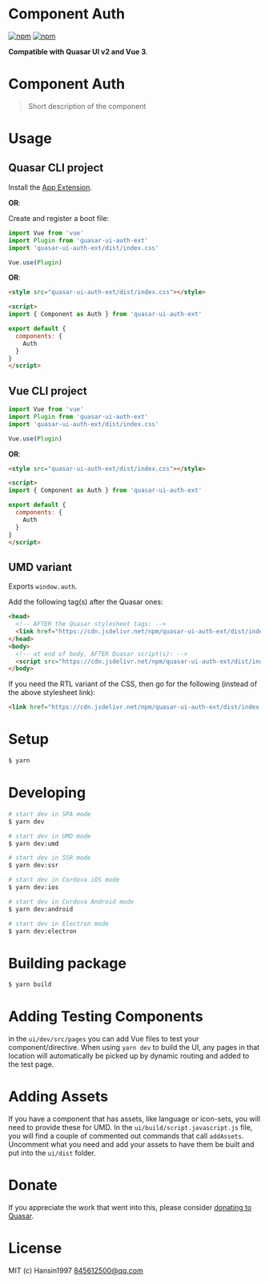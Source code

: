 # Component Auth

[![npm](https://img.shields.io/npm/v/quasar-ui-auth-ext.svg?label=quasar-ui-auth-ext)](https://www.npmjs.com/package/quasar-ui-auth-ext)
[![npm](https://img.shields.io/npm/dt/quasar-ui-auth-ext.svg)](https://www.npmjs.com/package/quasar-ui-auth-ext)

**Compatible with Quasar UI v2 and Vue 3**.

# Component Auth
> Short description of the component


# Usage

## Quasar CLI project

Install the [App Extension](../app-extension).

**OR**:

Create and register a boot file:

```js
import Vue from 'vue'
import Plugin from 'quasar-ui-auth-ext'
import 'quasar-ui-auth-ext/dist/index.css'

Vue.use(Plugin)
```

**OR**:

```html
<style src="quasar-ui-auth-ext/dist/index.css"></style>

<script>
import { Component as Auth } from 'quasar-ui-auth-ext'

export default {
  components: {
    Auth
  }
}
</script>
```

## Vue CLI project

```js
import Vue from 'vue'
import Plugin from 'quasar-ui-auth-ext'
import 'quasar-ui-auth-ext/dist/index.css'

Vue.use(Plugin)
```

**OR**:

```html
<style src="quasar-ui-auth-ext/dist/index.css"></style>

<script>
import { Component as Auth } from 'quasar-ui-auth-ext'

export default {
  components: {
    Auth
  }
}
</script>
```

## UMD variant

Exports `window.auth`.

Add the following tag(s) after the Quasar ones:

```html
<head>
  <!-- AFTER the Quasar stylesheet tags: -->
  <link href="https://cdn.jsdelivr.net/npm/quasar-ui-auth-ext/dist/index.min.css" rel="stylesheet" type="text/css">
</head>
<body>
  <!-- at end of body, AFTER Quasar script(s): -->
  <script src="https://cdn.jsdelivr.net/npm/quasar-ui-auth-ext/dist/index.umd.min.js"></script>
</body>
```
If you need the RTL variant of the CSS, then go for the following (instead of the above stylesheet link):
```html
<link href="https://cdn.jsdelivr.net/npm/quasar-ui-auth-ext/dist/index.rtl.min.css" rel="stylesheet" type="text/css">
```

# Setup
```bash
$ yarn
```

# Developing
```bash
# start dev in SPA mode
$ yarn dev

# start dev in UMD mode
$ yarn dev:umd

# start dev in SSR mode
$ yarn dev:ssr

# start dev in Cordova iOS mode
$ yarn dev:ios

# start dev in Cordova Android mode
$ yarn dev:android

# start dev in Electron mode
$ yarn dev:electron
```

# Building package
```bash
$ yarn build
```

# Adding Testing Components
in the `ui/dev/src/pages` you can add Vue files to test your component/directive. When using `yarn dev` to build the UI, any pages in that location will automatically be picked up by dynamic routing and added to the test page.

# Adding Assets
If you have a component that has assets, like language or icon-sets, you will need to provide these for UMD. In the `ui/build/script.javascript.js` file, you will find a couple of commented out commands that call `addAssets`. Uncomment what you need and add your assets to have them be built and put into the `ui/dist` folder.

# Donate
If you appreciate the work that went into this, please consider [donating to Quasar](https://donate.quasar.dev).

# License
MIT (c) Hansin1997 <845612500@qq.com>
